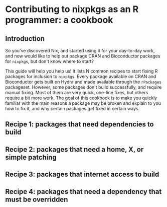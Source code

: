 # Contributing to nixpkgs as an R programmer: a cookbook

## Introduction

So you've discovered Nix, and started using it for your day-to-day work, and now
would like to help out package CRAN and Bioconductor packages for `nixpkgs`, but
don't know where to start?

This guide will help you help us! It lists N common recipes to start fixing R packages
for inclusion to `nixpkgs`. Every package available on CRAN and Bioconductor gets built
on Hydra and made available through the `rPackages` packageset. However, some packages
don't build successfully, and require manual fixing. Most of them are very quick, one-line
fixes, but others require a bit more work. The goal of this cookbook is to make you
quickly familiar with the main reasons a package may be broken and explain to you
how to fix it, and why certain packages get fixed in certain ways.

## Recipe 1: packages that need dependencies to build

## Recipe 2: packages that need a home, X, or simple patching

## Recipe 3: packages that internet access to build

## Recipe 4: packages that need a dependency that must be overridden
